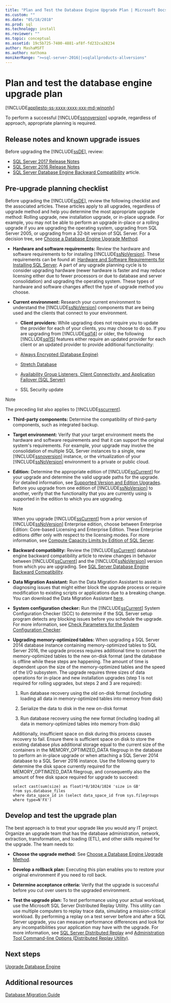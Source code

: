 ```yaml
---
title: "Plan and Test the Database Engine Upgrade Plan | Microsoft Docs"
ms.custom: ""
ms.date: "05/18/2018"
ms.prod: sql
ms.technology: install
ms.reviewer: ""
ms.topic: conceptual
ms.assetid: 19c5b725-7400-4881-af8f-fd232ca28234
author: MashaMSFT
ms.author: mathoma
monikerRange: ">=sql-server-2016||=sqlallproducts-allversions"
---
```

# Plan and test the database engine upgrade plan

[!INCLUDE[appliesto-ss-xxxx-xxxx-xxx-md-winonly](../../includes/appliesto-ss-xxxx-xxxx-xxx-md-winonly.md)]
  
 To perform a successful [!INCLUDE[ssnoversion](../../includes/ssnoversion-md.md)] upgrade, regardless of approach, appropriate planning is required.  
  
## Release notes and known upgrade issues  
 Before upgrading the [!INCLUDE[ssDE](../../includes/ssde-md.md)], review:

- [SQL Server 2017 Release Notes](../../sql-server/sql-server-2017-release-notes.md) 
- [SQL Server 2016 Release Notes](../../sql-server/sql-server-2016-release-notes.md) 
- [SQL Server Database Engine Backward Compatibility](../../database-engine/sql-server-database-engine-backward-compatibility.md) article.  
  
## Pre-upgrade planning checklist  
 Before upgrading the [!INCLUDE[ssDE](../../includes/ssde-md.md)], review the following checklist and the associated articles. These articles apply to all upgrades, regardless of upgrade method and help you determine the most appropriate upgrade method: Rolling upgrade, new installation upgrade, or in-place upgrade. For example, you may not be able to perform an upgrade in-place or a rolling upgrade if you are upgrading the operating system, upgrading from SQL Server 2005, or upgrading from a 32-bit version of SQL Server. For a decision tree, see [Choose a Database Engine Upgrade Method](../../database-engine/install-windows/choose-a-database-engine-upgrade-method.md).  
  
-   **Hardware and software requirements:** Review the hardware and software requirements to for installing [!INCLUDE[ssNoVersion](../../includes/ssnoversion-md.md)]. These requirements can be found at: [Hardware and Software Requirements for Installing SQL Server](../../sql-server/install/hardware-and-software-requirements-for-installing-sql-server.md). A part of any upgrade planning cycle is to consider upgrading hardware (newer hardware is faster and may reduce licensing either due to fewer processors or due to database and server consolidation) and upgrading the operating system. These types of hardware and software changes affect the type of upgrade method you choose.  
  
-   **Current environment:** Research your current environment to understand the [!INCLUDE[ssNoVersion](../../includes/ssnoversion-md.md)] components that are being used and the clients that connect to your environment.  
  
    -   **Client providers:** While upgrading does not require you to update the provider for each of your clients, you may choose to do so. If you are upgrading from [!INCLUDE[sql14](../../includes/sssql14-md.md)] or older, the following [!INCLUDE[sql15](../../includes/sssql15-md.md)] features either require an updated provider for each client or an updated provider to provide additional functionality:  
  
       -   [Always Encrypted &#40;Database Engine&#41;](../../relational-databases/security/encryption/always-encrypted-database-engine.md)  
  
       -   [Stretch Database](../../sql-server/stretch-database/stretch-database.md)  
  
       -   [Availability Group Listeners, Client Connectivity, and Application Failover &#40;SQL Server&#41;](../../database-engine/availability-groups/windows/listeners-client-connectivity-application-failover.md)  
  
       -   SSL Security update  

   >[!NOTE]
   >The preceding list also applies to [!INCLUDE[sscurrent](../../includes/sscurrent-md.md)].
  
-   **Third-party components:** Determine the compatibility of third-party components, such as integrated backup.  
  
-   **Target environment:** Verify that your target environment meets the hardware and software requirements and that it can support the original system's requirements. For example, your upgrade may involve the consolidation of multiple SQL Server instances to a single, new [!INCLUDE[ssnoversion](../../includes/ssnoversion-md.md)] instance, or the virtualization of your [!INCLUDE[ssNoVersion](../../includes/ssnoversion-md.md)] environment to a private or public cloud.  
  
-   **Edition:** Determine the appropriate edition of [!INCLUDE[ssCurrent](../../includes/ssnoversion-md.md)] for your upgrade and determine the valid upgrade paths for the upgrade. For detailed information, see [Supported Version and Edition Upgrades](../../database-engine/install-windows/supported-version-and-edition-upgrades.md). Before you upgrade from one edition of [!INCLUDE[ssNoVersion](../../includes/ssnoversion-md.md)] to another, verify that the functionality that you are currently using is supported in the edition to which you are upgrading.  
  
    > [!NOTE]  
    >  When you upgrade [!INCLUDE[ssCurrent](../../includes/ssnoversion-md.md)] from a prior version of [!INCLUDE[ssNoVersion](../../includes/ssnoversion-md.md)] Enterprise edition, choose between Enterprise Edition: Core-based Licensing and Enterprise Edition. These Enterprise editions differ only with respect to the licensing modes. For more information, see [Compute Capacity Limits by Edition of SQL Server](../../sql-server/compute-capacity-limits-by-edition-of-sql-server.md).  
  
-   **Backward compatibility:** Review the [!INCLUDE[ssCurrent](../../includes/ssnoversion-md.md)] database engine  backward compatibility article to review changes in behavior between [!INCLUDE[ssCurrent](../../includes/ssnoversion-md.md)] and the [!INCLUDE[ssNoVersion](../../includes/ssnoversion-md.md)] version from which you are upgrading. See [SQL Server Database Engine Backward Compatibility](../../database-engine/sql-server-database-engine-backward-compatibility.md).  
  
-   **Data Migration Assistant:** Run the Data Migration Assistant to assist in diagnosing issues that might either block the upgrade process or require modification to existing scripts or applications due to a breaking change.
    You can download the Data Migration Assistant [here](https://aka.ms/get-dma).  
  
-   **System configuration checker:** Run the [!INCLUDE[ssCurrent](../../includes/ssnoversion-md.md)] System Configuration Checker (SCC) to determine if the SQL Server setup program detects any blocking issues before you schedule the upgrade. For more information, see [Check Parameters for the System Configuration Checker](../../database-engine/install-windows/check-parameters-for-the-system-configuration-checker.md).  
  
-   **Upgrading memory-optimized tables:** When upgrading a SQL Server 2014 database instance containing memory-optimized tables to SQL Server 2016, the upgrade process requires additional time to convert the memory-optimized tables to the new on-disk format (and the database is offline while these steps are happening.   The amount of time is dependent upon the size of the memory-optimized tables and the speed of the I/O subsystem. The upgrade requires three sizes of data operations for in-place and new installation upgrades (step 1 is not required for rolling upgrades, but steps 2 and 3 are required):  
  
    1.  Run database recovery using the old on-disk format (including loading all data in memory-optimized tables into memory from disk)  
  
    2.  Serialize the data to disk in the new on-disk format  
  
    3.  Run database recovery using the new format (including loading all data in memory-optimized tables into memory from disk)  
  
     Additionally, insufficient space on disk during this process causes recovery to fail. Ensure there is sufficient space on disk to store the existing database plus additional storage equal to the current size of the containers in the MEMORY_OPTIMIZED_DATA filegroup in the database to perform an in-place upgrade or when attaching a SQL Server 2014 database to a SQL Server 2016 instance. Use the following query to determine the disk space currently required for the MEMORY_OPTIMIZED_DATA filegroup, and consequently also the amount of free disk space required for upgrade to succeed:  
  
    ```  
    select cast(sum(size) as float)*8/1024/1024 'size in GB'   
    from sys.database_files  
    where data_space_id in (select data_space_id from sys.filegroups where type=N'FX')  
    ```  
  
## Develop and test the upgrade plan  
 The best approach is to treat your upgrade like you would any IT project. Organize an upgrade team that has the database administration, network, extraction, transformation, and loading (ETL), and other skills required for the upgrade. The team needs to:  
  
-   **Choose the upgrade method:** See [Choose a Database Engine Upgrade Method](../../database-engine/install-windows/choose-a-database-engine-upgrade-method.md).  
  
-   **Develop a rollback plan:** Executing this plan enables you to restore your original environment if you need to roll back.  
  
-   **Determine acceptance criteria:** Verify that the upgrade is successful before you cut over users to the upgraded environment.  
  
-   **Test the upgrade plan:** To test performance using your actual workload, use the Microsoft SQL Server Distributed Replay Utility. This utility can use multiple computers to replay trace data, simulating a mission-critical workload. By performing a replay on a test server before and after a SQL Server upgrade, you can measure performance differences and look for any incompatibilities your application may have with the upgrade. For more information, see [SQL Server Distributed Replay](../../tools/distributed-replay/sql-server-distributed-replay.md) and [Administration Tool Command-line Options &#40;Distributed Replay Utility&#41;](../../tools/distributed-replay/administration-tool-command-line-options-distributed-replay-utility.md).  
  
## Next steps  
[Upgrade Database Engine](../../database-engine/install-windows/upgrade-database-engine.md) 
  
## Additional resources 
[Database Migration Guide](https://aka.ms/datamigration)  
